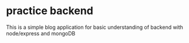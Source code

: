 # practice backend 

This is a simple blog application for basic understanding of backend with node/express and mongoDB